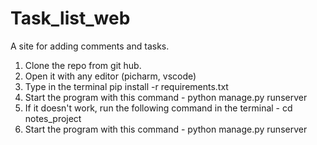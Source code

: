 # Task_list_web
A site for adding comments and tasks.
1. Clone the repo from git hub.
2. Open it with any editor (picharm, vscode)
3. Type in the terminal pip install -r requirements.txt
4. Start the program with this command -  python manage.py runserver
5. If it doesn't work, run the following command in the terminal -
cd notes_project
6. Start the program with this command -  python manage.py runserver
